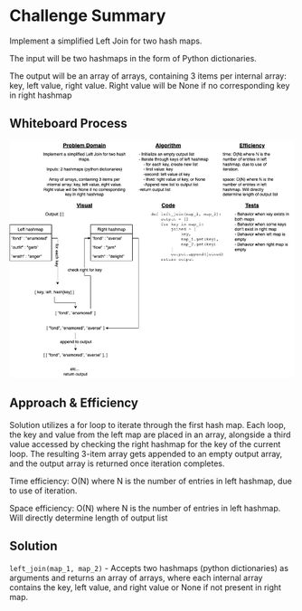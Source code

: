 # Challenge Summary

Implement a simplified Left Join for two hash maps.

The input will be two hashmaps in the form of Python dictionaries.

The output will be an array of arrays, containing 3 items per internal array: key, left value, right value. Right value will be None if no corresponding key in right hashmap

## Whiteboard Process

![hashmap-left-join](hashmap-left-join.jpg)

## Approach & Efficiency

Solution utilizes a for loop to iterate through the first hash map. Each loop, the key and value from the left map are placed in an array, alongside a third value accessed by checking the right hashmap for the key of the current loop. The resulting 3-item array gets appended to an empty output array, and the output array is returned once iteration completes.

Time efficiency: O(N) where N is the number of entries in left hashmap, due to use of iteration.

Space efficiency: O(N) where N is the number of entries in left hashmap. Will directly determine length of output list

## Solution

`left_join(map_1, map_2)` - Accepts two hashmaps (python dictionaries) as arguments and returns an array of arrays, where each internal array contains the key, left value, and right value or None if not present in right map.
